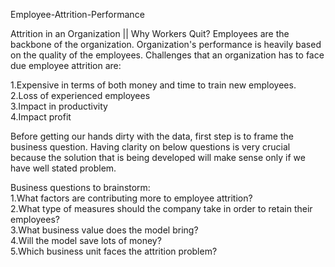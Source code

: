 Employee-Attrition-Performance

Attrition in an Organization || Why Workers Quit?
Employees are the backbone of the organization. Organization's performance is heavily based on the quality of the employees. Challenges that an organization has to face due       employee attrition are:

1.Expensive in terms of both money and time to train new employees.<br>
2.Loss of experienced employees<br>
3.Impact in productivity<br>
4.Impact profit<br>

Before getting our hands dirty with the data, first step is to frame the business question. Having clarity on below questions is very crucial because the solution that is being developed will make sense only if we have well stated problem.<br>

Business questions to brainstorm: <br>
1.What factors are contributing more to employee attrition?<br>
2.What type of measures should the company take in order to retain their employees?<br>
3.What business value does the model bring?<br>
4.Will the model save lots of money?<br>
5.Which business unit faces the attrition problem?
